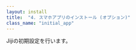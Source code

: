```yaml
---
layout: install
title:  "4. スマホアプリのインストール (オプション)"
class_name: "initial_app"
---
```


Jijiの初期設定を行います。
